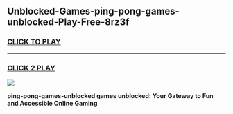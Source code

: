 
## Unblocked-Games-ping-pong-games-unblocked-Play-Free-8rz3f
<h3>
<a href="https://premium76.site?title=ping-pong-games-unblocked&ref=18A1">CLICK TO PLAY</a></h3>
<hr>

<h3>
<a href="https://premium76.site?title=ping-pong-games-unblocked&ref=18A1">CLICK 2 PLAY</a>
  
</h3>

<a href="https://premium76.site?title=ping-pong-games-unblocked&ref=18A1"><img src="https://clearcache.store/games.png"></a>


**ping-pong-games-unblocked games unblocked: Your Gateway to Fun and Accessible Online Gaming**
